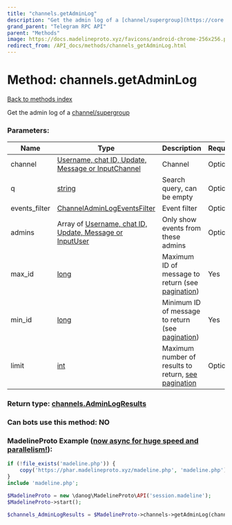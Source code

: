 ```yaml
---
title: "channels.getAdminLog"
description: "Get the admin log of a [channel/supergroup](https://core.telegram.org/api/channel)"
grand_parent: "Telegram RPC API"
parent: "Methods"
image: https://docs.madelineproto.xyz/favicons/android-chrome-256x256.png
redirect_from: /API_docs/methods/channels_getAdminLog.html
---
```

# Method: channels.getAdminLog
[Back to methods index](index.html)



Get the admin log of a [channel/supergroup](https://core.telegram.org/api/channel)

### Parameters:

| Name     |    Type       | Description | Required |
|----------|---------------|-------------|----------|
|channel|[Username, chat ID, Update, Message or InputChannel](/API_docs/types/InputChannel.html) | Channel | Optional|
|q|[string](/API_docs/types/string.html) | Search query, can be empty | Optional|
|events\_filter|[ChannelAdminLogEventsFilter](/API_docs/types/ChannelAdminLogEventsFilter.html) | Event filter | Optional|
|admins|Array of [Username, chat ID, Update, Message or InputUser](/API_docs/types/InputUser.html) | Only show events from these admins | Optional|
|max\_id|[long](/API_docs/types/long.html) | Maximum ID of message to return (see [pagination](https://core.telegram.org/api/offsets)) | Yes|
|min\_id|[long](/API_docs/types/long.html) | Minimum ID of message to return (see [pagination](https://core.telegram.org/api/offsets)) | Yes|
|limit|[int](/API_docs/types/int.html) | Maximum number of results to return, [see pagination](https://core.telegram.org/api/offsets) | Optional|


### Return type: [channels.AdminLogResults](/API_docs/types/channels.AdminLogResults.html)

### Can bots use this method: **NO**


### MadelineProto Example ([now async for huge speed and parallelism!](https://docs.madelineproto.xyz/docs/ASYNC.html)):


```php
if (!file_exists('madeline.php')) {
    copy('https://phar.madelineproto.xyz/madeline.php', 'madeline.php');
}
include 'madeline.php';

$MadelineProto = new \danog\MadelineProto\API('session.madeline');
$MadelineProto->start();

$channels_AdminLogResults = $MadelineProto->channels->getAdminLog(channel: $InputChannel, q: 'string', events_filter: $ChannelAdminLogEventsFilter, admins: [$InputUser, $InputUser], max_id: $long, min_id: $long, limit: $int, );
```

